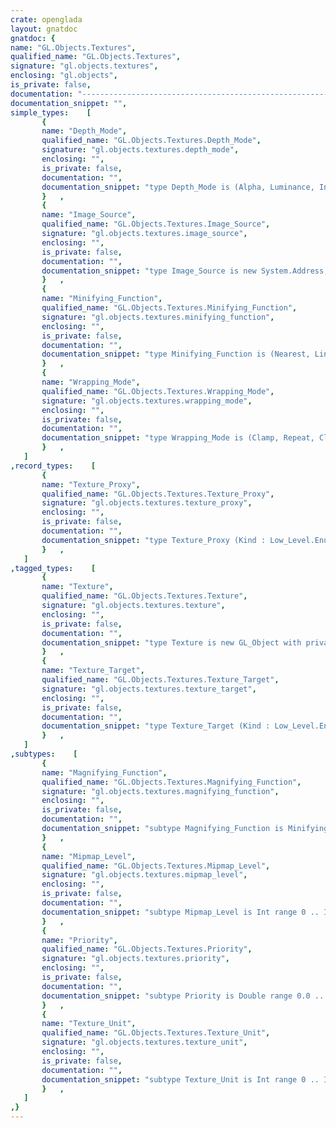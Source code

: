 ```yaml
---
crate: openglada
layout: gnatdoc
gnatdoc: {
name: "GL.Objects.Textures",
qualified_name: "GL.Objects.Textures",
signature: "gl.objects.textures",
enclosing: "gl.objects",
is_private: false,
documentation: "---------------------------------------------------------------------------\n                            Basic Types                                  --\n---------------------------------------------------------------------------",
documentation_snippet: "",
simple_types:    [
       {
       name: "Depth_Mode",
       qualified_name: "GL.Objects.Textures.Depth_Mode",
       signature: "gl.objects.textures.depth_mode",
       enclosing: "",
       is_private: false,
       documentation: "",
       documentation_snippet: "type Depth_Mode is (Alpha, Luminance, Intensity);",
       }   ,
       {
       name: "Image_Source",
       qualified_name: "GL.Objects.Textures.Image_Source",
       signature: "gl.objects.textures.image_source",
       enclosing: "",
       is_private: false,
       documentation: "",
       documentation_snippet: "type Image_Source is new System.Address;",
       }   ,
       {
       name: "Minifying_Function",
       qualified_name: "GL.Objects.Textures.Minifying_Function",
       signature: "gl.objects.textures.minifying_function",
       enclosing: "",
       is_private: false,
       documentation: "",
       documentation_snippet: "type Minifying_Function is (Nearest, Linear, Nearest_Mipmap_Nearest,\n                            Linear_Mipmap_Nearest, Nearest_Mipmap_Linear,\n                            Linear_Mipmap_Linear);",
       }   ,
       {
       name: "Wrapping_Mode",
       qualified_name: "GL.Objects.Textures.Wrapping_Mode",
       signature: "gl.objects.textures.wrapping_mode",
       enclosing: "",
       is_private: false,
       documentation: "",
       documentation_snippet: "type Wrapping_Mode is (Clamp, Repeat, Clamp_To_Border, Clamp_To_Edge,\n                       Mirrored_Repeat);",
       }   ,
   ]
,record_types:    [
       {
       name: "Texture_Proxy",
       qualified_name: "GL.Objects.Textures.Texture_Proxy",
       signature: "gl.objects.textures.texture_proxy",
       enclosing: "",
       is_private: false,
       documentation: "",
       documentation_snippet: "type Texture_Proxy (Kind : Low_Level.Enums.Texture_Kind) is\n  tagged limited null record;",
       }   ,
   ]
,tagged_types:    [
       {
       name: "Texture",
       qualified_name: "GL.Objects.Textures.Texture",
       signature: "gl.objects.textures.texture",
       enclosing: "",
       is_private: false,
       documentation: "",
       documentation_snippet: "type Texture is new GL_Object with private;",
       }   ,
       {
       name: "Texture_Target",
       qualified_name: "GL.Objects.Textures.Texture_Target",
       signature: "gl.objects.textures.texture_target",
       enclosing: "",
       is_private: false,
       documentation: "",
       documentation_snippet: "type Texture_Target (Kind : Low_Level.Enums.Texture_Kind) is\n  new Texture_Proxy (Kind) with null record;",
       }   ,
   ]
,subtypes:    [
       {
       name: "Magnifying_Function",
       qualified_name: "GL.Objects.Textures.Magnifying_Function",
       signature: "gl.objects.textures.magnifying_function",
       enclosing: "",
       is_private: false,
       documentation: "",
       documentation_snippet: "subtype Magnifying_Function is Minifying_Function range Nearest .. Linear;",
       }   ,
       {
       name: "Mipmap_Level",
       qualified_name: "GL.Objects.Textures.Mipmap_Level",
       signature: "gl.objects.textures.mipmap_level",
       enclosing: "",
       is_private: false,
       documentation: "",
       documentation_snippet: "subtype Mipmap_Level is Int range 0 .. Int'Last;",
       }   ,
       {
       name: "Priority",
       qualified_name: "GL.Objects.Textures.Priority",
       signature: "gl.objects.textures.priority",
       enclosing: "",
       is_private: false,
       documentation: "",
       documentation_snippet: "subtype Priority is Double range 0.0 .. 1.0;",
       }   ,
       {
       name: "Texture_Unit",
       qualified_name: "GL.Objects.Textures.Texture_Unit",
       signature: "gl.objects.textures.texture_unit",
       enclosing: "",
       is_private: false,
       documentation: "",
       documentation_snippet: "subtype Texture_Unit is Int range 0 .. Int'Last;",
       }   ,
   ]
,}
---
```

